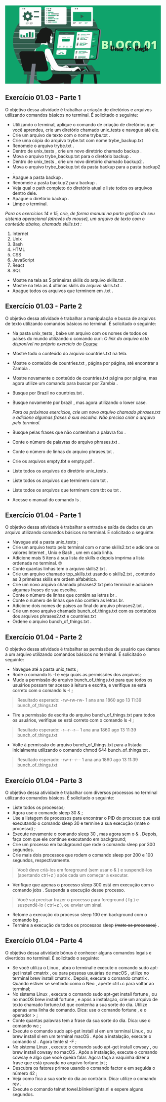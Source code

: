 ![](../bannerdosblocos/trybe-exercicios-bloco01.png)

## Exercício 01.03 - Parte 1

O objetivo dessa atividade é trabalhar a criação de diretórios e arquivos utilizando comandos básicos no terminal. É solicitado o seguinte:

* Utilizando o terminal, aplique o comando de criação de diretórios que você aprendeu, crie um diretório chamado unix_tests e navegue até ele.
* Crie um arquivo de texto com o nome trybe.txt .
* Crie uma cópia do arquivo trybe.txt com nome trybe_backup.txt
* Renomeie o arquivo trybe.txt .
* Dentro de unix_tests , crie um novo diretório chamado backup .
* Mova o arquivo trybe_backup.txt para o diretório backup .
* Dentro de unix_tests , crie um novo diretório chamado backup2 .
* Mova o arquivo trybe_backup.txt da pasta backup para a pasta backup2 .
* Apague a pasta backup .
* Renomeie a pasta backup2 para backup .
* Veja qual o path completo do diretório atual e liste todos os arquivos dentro dele.
* Apague o diretório backup .
* Limpe o terminal.

*Para os exercícios 14 e 15, crie, de forma manual na parte gráfica do seu sistema operacional (através do mouse), um arquivo de texto com o conteúdo abaixo, chamado skills.txt :*

1. Internet
2. Unix
3. Bash
4. HTML
5. CSS
6. JavaScript
7. React
8. SQL

* Mostre na tela as 5 primeiras skills do arquivo skills.txt .
* Mostre na tela as 4 últimas skills do arquivo skills.txt .
* Apague todos os arquivos que terminem em .txt .

## Exercício 01.03 - Parte 2

O objetivo dessa atividade é trabalhar a manipulação e busca de arquivos de texto utilizando comandos básicos no terminal. É solicitado o seguinte:

* Na pasta unix_tests , baixe um arquivo com os nomes de todos os países do mundo utilizando o comando curl: *O link do arquivo está disponível no próprio exercício do [Course](https://app.betrybe.com/course)*
* Mostre todo o conteúdo do arquivo countries.txt na tela.
* Mostre o conteúdo de countries.txt , página por página, até encontrar a Zambia .
* Mostre novamente o conteúdo de countries.txt página por página, mas agora utilize um comando para buscar por Zambia .
* Busque por Brazil no countries.txt .
* Busque novamente por brazil , mas agora utilizando o lower case.
  
  *Para os próximos exercícios, crie um novo arquivo chamado phrases.txt e adicione algumas frases à sua escolha. Não precisa criar o arquivo pelo terminal.*

* Busque pelas frases que não contenham a palavra fox .
* Conte o número de palavras do arquivo phrases.txt .
* Conte o número de linhas do arquivo phrases.txt .
* Crie os arquivos empty.tbt e empty.pdf .
* Liste todos os arquivos do diretório unix_tests .
* Liste todos os arquivos que terminem com txt .
* Liste todos os arquivos que terminem com tbt ou txt .
* Acesse o manual do comando ls .

## Exercício 01.04 - Parte 1

O objetivo dessa atividade é trabalhar a entrada e saída de dados de um arquivo utilizando comandos básicos no terminal. É solicitado o seguinte:

* Navegue até a pasta unix_tests ;
* Crie um arquivo texto pelo terminal com o nome skills2.txt e adicione os valores Internet , Unix e Bash , um em cada linha.
* Adicione mais 5 itens à sua lista de skills e depois imprima a lista ordenada no terminal. 🤓
* Conte quantas linhas tem o arquivo skills2.txt .
* Crie um arquivo chamado top_skills.txt usando o skills2.txt , contendo as 3 primeiras skills em ordem alfabética.
* Crie um novo arquivo chamado phrases2.txt pelo terminal e adicione algumas frases de sua escolha.
* Conte o número de linhas que contêm as letras br .
* Conte o número de linhas que não contêm as letras br.
* Adicione dois nomes de países ao final do arquivo phrases2.txt .
* Crie um novo arquivo chamado bunch_of_things.txt com os conteúdos dos arquivos phrases2.txt e countries.txt
* Ordene o arquivo bunch_of_things.txt .

## Exercício 01.04 - Parte 2

O objetivo dessa atividade é trabalhar as permissões de usuário que damos a um arquivo utilizando comandos básicos no terminal. É solicitado o seguinte:

* Navegue até a pasta unix_tests ;
* Rode o comando ls -l e veja quais as permissões dos arquivos;
* Mude a permissão do arquivo bunch_of_things.txt para que todos os usuários possam ter acesso à leitura e escrita, e verifique se está correto com o comando ls -l ;

> Resultado esperado: -rw-rw-rw- 1 ana ana 1860 ago 13 11:39 bunch_of_things.txt

* Tire a permissão de escrita do arquivo bunch_of_things.txt para todos os usuários, verifique se está correto com o comando ls -l ;

> Resultado esperado: -r--r--r-- 1 ana ana 1860 ago 13 11:39 bunch_of_things.txt

* Volte à permissão do arquivo bunch_of_things.txt para a listada inicialmente utilizando o comando chmod 644 bunch_of_things.txt .

> Resultado esperado: -rw-r--r-- 1 ana ana 1860 ago 13 11:39 bunch_of_things.txt

## Exercício 01.04 - Parte 3

O objetivo dessa atividade é trabalhar com diversos processos no terminal utilizando comandos básicos. É solicitado o seguinte:

* Liste todos os processos;
* Agora use o comando sleep 30 & ;
* Use a listagem de processos para encontrar o PID do processo que está executando o comando sleep 30 e termine a sua execução (mate o processo) ;
* Execute novamente o comando sleep 30 , mas agora sem o & . Depois, faça com que ele continue executando em background;
* Crie um processo em background que rode o comando sleep por 300 segundos.
* Crie mais dois processos que rodem o comando sleep por 200 e 100 segundos, respectivamente.

> Você deve criá-los em foreground (sem usar o & ) e suspendê-los (apertando ctrl+z ) após cada um começar a executar.

* Verifique que apenas o processo sleep 300 está em execução com o comando jobs . Suspenda a execução desse processo.

> Você vai precisar trazer o processo para foreground ( fg ) e suspendê-lo ( ctrl+z ), ou enviar um sinal.

* Retome a execução do processo sleep 100 em background com o comando bg .
* Termine a execução de todos os processos sleep ~~(mate os processos)~~ .
  
## Exercício 01.04 - Parte 4

O objetivo dessa atividade bônus é conhecer alguns comandos legais e divertidos no terminal. É solicitado o seguinte:

* Se você utiliza o Linux , abra o terminal e execute o comando sudo apt-get install cmatrix , ou para pessoas usuárias de macOS , utilize no terminal brew install cmatrix . Depois, execute o comando cmatrix . Quando estiver se sentindo como o Neo , aperte ctrl+c para voltar ao terminal;
* No sistema Linux , execute o comando sudo apt-get install fortune , ou no macOS brew install fortune , e após a instalação, crie um arquivo de texto chamado fortune.txt que contenha a sua sorte do dia. Utilize apenas uma linha de comando. Dica: use o comando fortune , e o operador > ;
* Conte quantas palavras tem a frase da sua sorte do dia. Dica: use o comando wc ;
* Execute o comando sudo apt-get install sl em um terminal Linux , ou brew install sl em um terminal macOS . Após a instalação, execute o comando sl . Agora tente sl -F ;
* No sistema Linux , execute o comando sudo apt-get install cowsay , ou brew install cowsay no macOS . Após a instalação, execute o comando cowsay e algo que você queira falar. Agora faça a vaquinha dizer a frase que está gravada no arquivo fortune.txt ;
* Descubra os fatores primos usando o comando factor e em seguida o número 42 ;
* Veja como fica a sua sorte do dia ao contrário. Dica: utilize o comando rev .
* Execute o comando telnet towel.blinkenlights.nl e espere alguns segundos.
